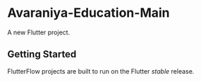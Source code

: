 # Avaraniya-Education-Main

A new Flutter project.

## Getting Started

FlutterFlow projects are built to run on the Flutter _stable_ release.
